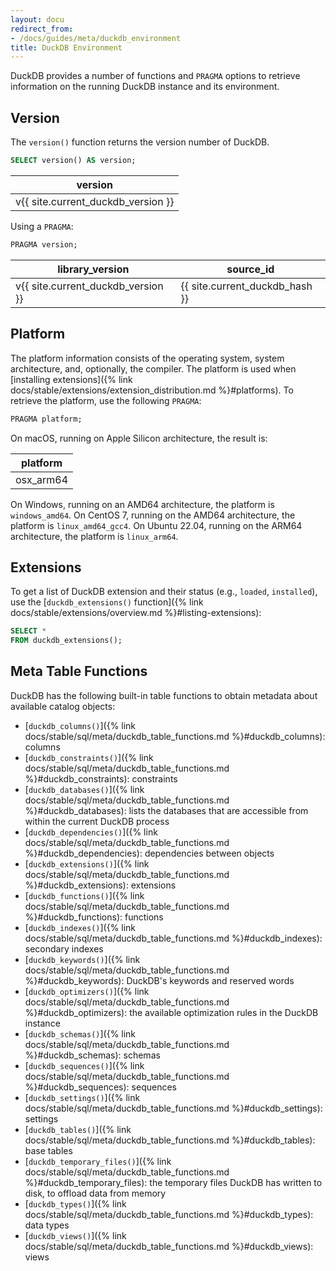 ```yaml
---
layout: docu
redirect_from:
- /docs/guides/meta/duckdb_environment
title: DuckDB Environment
---
```


DuckDB provides a number of functions and `PRAGMA` options to retrieve information on the running DuckDB instance and its environment.

## Version

The `version()` function returns the version number of DuckDB.

```sql
SELECT version() AS version;
```

<div class="monospace_table"></div>

| version |
|-----------|
| v{{ site.current_duckdb_version }} |

Using a `PRAGMA`:

```sql
PRAGMA version;
```

<div class="monospace_table"></div>

| library_version | source_id  |
|-----------------|------------|
| v{{ site.current_duckdb_version }} | {{ site.current_duckdb_hash }} |

## Platform

The platform information consists of the operating system, system architecture, and, optionally, the compiler.
The platform is used when [installing extensions]({% link docs/stable/extensions/extension_distribution.md %}#platforms).
To retrieve the platform, use the following `PRAGMA`:

```sql
PRAGMA platform;
```

On macOS, running on Apple Silicon architecture, the result is:

| platform  |
|-----------|
| osx_arm64 |

On Windows, running on an AMD64 architecture, the platform is `windows_amd64`.
On CentOS 7, running on the AMD64 architecture, the platform is `linux_amd64_gcc4`.
On Ubuntu 22.04, running on the ARM64 architecture, the platform is `linux_arm64`.

## Extensions

To get a list of DuckDB extension and their status (e.g., `loaded`, `installed`), use the [`duckdb_extensions()` function]({% link docs/stable/extensions/overview.md %}#listing-extensions):

```sql
SELECT *
FROM duckdb_extensions();
```

## Meta Table Functions

DuckDB has the following built-in table functions to obtain metadata about available catalog objects:

* [`duckdb_columns()`]({% link docs/stable/sql/meta/duckdb_table_functions.md %}#duckdb_columns): columns
* [`duckdb_constraints()`]({% link docs/stable/sql/meta/duckdb_table_functions.md %}#duckdb_constraints): constraints
* [`duckdb_databases()`]({% link docs/stable/sql/meta/duckdb_table_functions.md %}#duckdb_databases): lists the databases that are accessible from within the current DuckDB process
* [`duckdb_dependencies()`]({% link docs/stable/sql/meta/duckdb_table_functions.md %}#duckdb_dependencies): dependencies between objects
* [`duckdb_extensions()`]({% link docs/stable/sql/meta/duckdb_table_functions.md %}#duckdb_extensions): extensions
* [`duckdb_functions()`]({% link docs/stable/sql/meta/duckdb_table_functions.md %}#duckdb_functions): functions
* [`duckdb_indexes()`]({% link docs/stable/sql/meta/duckdb_table_functions.md %}#duckdb_indexes): secondary indexes
* [`duckdb_keywords()`]({% link docs/stable/sql/meta/duckdb_table_functions.md %}#duckdb_keywords): DuckDB's keywords and reserved words
* [`duckdb_optimizers()`]({% link docs/stable/sql/meta/duckdb_table_functions.md %}#duckdb_optimizers): the available optimization rules in the DuckDB instance
* [`duckdb_schemas()`]({% link docs/stable/sql/meta/duckdb_table_functions.md %}#duckdb_schemas): schemas
* [`duckdb_sequences()`]({% link docs/stable/sql/meta/duckdb_table_functions.md %}#duckdb_sequences): sequences
* [`duckdb_settings()`]({% link docs/stable/sql/meta/duckdb_table_functions.md %}#duckdb_settings): settings
* [`duckdb_tables()`]({% link docs/stable/sql/meta/duckdb_table_functions.md %}#duckdb_tables): base tables
* [`duckdb_temporary_files()`]({% link docs/stable/sql/meta/duckdb_table_functions.md %}#duckdb_temporary_files): the temporary files DuckDB has written to disk, to offload data from memory
* [`duckdb_types()`]({% link docs/stable/sql/meta/duckdb_table_functions.md %}#duckdb_types): data types
* [`duckdb_views()`]({% link docs/stable/sql/meta/duckdb_table_functions.md %}#duckdb_views): views
